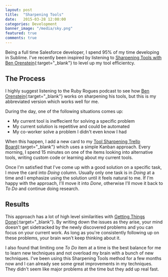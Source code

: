```yaml
---
layout: post
title:  "Sharpening Tools"
date:   2015-03-28 12:00:00
categories: Development
banner_image: "/media/sky.png"
featured: true
comments: true
---
```


Being a full time Salesforce developer, I spend 95% of my time developing in Sublime. I've recently been inspired by listening to [Sharpening Tools with Ben Orenstein](http://devchat.tv/ruby-rogues/129-rr-sharpening-tools-with-ben-orenstein){:target="_blank"} to level up my tool efficientcy.

<!--more-->

## The Process

I highly suggest listening to the Ruby Rogues podcast to see how [Ben Orenstein](https://twitter.com/r00k){:target="_blank"} works on sharpening his tools, but this is my abbreviated version which works well for me.

During the day, one of the following situations comes up:

*	My current tool is ineffecient for solving a specific problem
*	My current solution is repetitive and could be automated
*	My co-worker solve a problem I didn't even know I had

When this happen, I add a new card to my [Tool Sharpening Trello Board](https://trello.com/b/M6h023Ib/tool-sharpening){:target="_blank"} which uses a simple Kanban approach. Every morning, I spend 15 minutes on one of the items looking into alternative  tools, writing custom code or learning about my current tools.


Once I'm satisfied that I've come up with a good solution on a specific task, I move the card into *Doing* column. Usually only one task is in *Doing* at a time and I emphasize using the solution until it feels natural to me.  If I'm happy with the approach, I'll move it into *Done*, otherwise I'll move it back to *To Do* and continue doing research.

## Results

This approach has a lot of high level similarities with [Getting Things Done](http://en.wikipedia.org/wiki/Getting_Things_Done){:target="_blank"}. By writing down the issues as they arise, your mind doesn't get sidetracked by the newly discovered problems and you can focus on your current work.  As long as you're consistently following up on these problems, your brain won't keep thinking about it.

I also found that limiting one *To Do* item at a time is the best balance for me to learn new techniques and not overload my brain with a bunch of new techniques. I've been using this Sharpening Tools method for a few months now and I can already see some great improvements in my techniques. They didn't seem like major problems at the time but they add up real fast.
